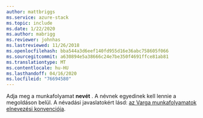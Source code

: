 ```yaml
---
author: mattbriggs
ms.service: azure-stack
ms.topic: include
ms.date: 1/22/2020
ms.author: mabrigg
ms.reviewer: johnhas
ms.lastreviewed: 11/26/2018
ms.openlocfilehash: bba544a3d6eef140fd955d16e36abc758605f066
ms.sourcegitcommit: a630894e5a38666c24e7be350f4691ffce81ab81
ms.translationtype: MT
ms.contentlocale: hu-HU
ms.lasthandoff: 04/16/2020
ms.locfileid: "76694580"
---
```

Adja meg a munkafolyamat **nevét** . A névnek egyedinek kell lennie a megoldáson belül. A névadási javaslatokért lásd: [az Varga munkafolyamatok elnevezési konvenciója](../azure-stack-vaas-best-practice.md#naming-convention-for-vaas-workflows).